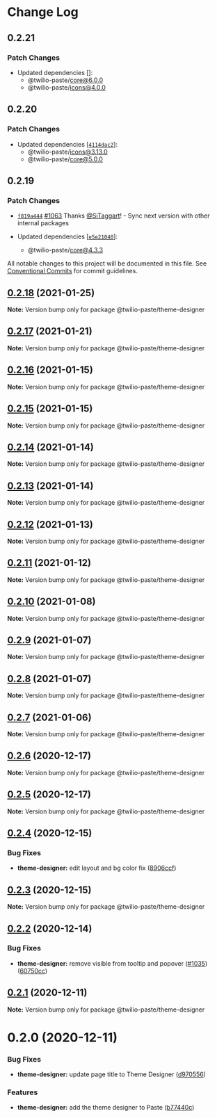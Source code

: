 # Change Log

## 0.2.21

### Patch Changes

- Updated dependencies []:
  - @twilio-paste/core@6.0.0
  - @twilio-paste/icons@4.0.0

## 0.2.20

### Patch Changes

- Updated dependencies [[`4114dac2`](https://github.com/twilio-labs/paste/commit/4114dac24d6b89f10aeeaeda2220825b9e146169)]:
  - @twilio-paste/icons@3.13.0
  - @twilio-paste/core@5.0.0

## 0.2.19

### Patch Changes

- [`f819a444`](https://github.com/twilio-labs/paste/commit/f819a444134fba433c29633c12d8370cc73cb98c) [#1063](https://github.com/twilio-labs/paste/pull/1063) Thanks [@SiTaggart](https://github.com/SiTaggart)! - Sync next version with other internal packages

- Updated dependencies [[`e5e21040`](https://github.com/twilio-labs/paste/commit/e5e2104046e1ebaad164845edbe857760c0289db)]:
  - @twilio-paste/core@4.3.3

All notable changes to this project will be documented in this file.
See [Conventional Commits](https://conventionalcommits.org) for commit guidelines.

## [0.2.18](https://github.com/twilio-labs/paste/compare/@twilio-paste/theme-designer@0.2.17...@twilio-paste/theme-designer@0.2.18) (2021-01-25)

**Note:** Version bump only for package @twilio-paste/theme-designer

## [0.2.17](https://github.com/twilio-labs/paste/compare/@twilio-paste/theme-designer@0.2.16...@twilio-paste/theme-designer@0.2.17) (2021-01-21)

**Note:** Version bump only for package @twilio-paste/theme-designer

## [0.2.16](https://github.com/twilio-labs/paste/compare/@twilio-paste/theme-designer@0.2.15...@twilio-paste/theme-designer@0.2.16) (2021-01-15)

**Note:** Version bump only for package @twilio-paste/theme-designer

## [0.2.15](https://github.com/twilio-labs/paste/compare/@twilio-paste/theme-designer@0.2.14...@twilio-paste/theme-designer@0.2.15) (2021-01-15)

**Note:** Version bump only for package @twilio-paste/theme-designer

## [0.2.14](https://github.com/twilio-labs/paste/compare/@twilio-paste/theme-designer@0.2.13...@twilio-paste/theme-designer@0.2.14) (2021-01-14)

**Note:** Version bump only for package @twilio-paste/theme-designer

## [0.2.13](https://github.com/twilio-labs/paste/compare/@twilio-paste/theme-designer@0.2.12...@twilio-paste/theme-designer@0.2.13) (2021-01-14)

**Note:** Version bump only for package @twilio-paste/theme-designer

## [0.2.12](https://github.com/twilio-labs/paste/compare/@twilio-paste/theme-designer@0.2.11...@twilio-paste/theme-designer@0.2.12) (2021-01-13)

**Note:** Version bump only for package @twilio-paste/theme-designer

## [0.2.11](https://github.com/twilio-labs/paste/compare/@twilio-paste/theme-designer@0.2.10...@twilio-paste/theme-designer@0.2.11) (2021-01-12)

**Note:** Version bump only for package @twilio-paste/theme-designer

## [0.2.10](https://github.com/twilio-labs/paste/compare/@twilio-paste/theme-designer@0.2.9...@twilio-paste/theme-designer@0.2.10) (2021-01-08)

**Note:** Version bump only for package @twilio-paste/theme-designer

## [0.2.9](https://github.com/twilio-labs/paste/compare/@twilio-paste/theme-designer@0.2.8...@twilio-paste/theme-designer@0.2.9) (2021-01-07)

**Note:** Version bump only for package @twilio-paste/theme-designer

## [0.2.8](https://github.com/twilio-labs/paste/compare/@twilio-paste/theme-designer@0.2.7...@twilio-paste/theme-designer@0.2.8) (2021-01-07)

**Note:** Version bump only for package @twilio-paste/theme-designer

## [0.2.7](https://github.com/twilio-labs/paste/compare/@twilio-paste/theme-designer@0.2.6...@twilio-paste/theme-designer@0.2.7) (2021-01-06)

**Note:** Version bump only for package @twilio-paste/theme-designer

## [0.2.6](https://github.com/twilio-labs/paste/compare/@twilio-paste/theme-designer@0.2.5...@twilio-paste/theme-designer@0.2.6) (2020-12-17)

**Note:** Version bump only for package @twilio-paste/theme-designer

## [0.2.5](https://github.com/twilio-labs/paste/compare/@twilio-paste/theme-designer@0.2.4...@twilio-paste/theme-designer@0.2.5) (2020-12-17)

**Note:** Version bump only for package @twilio-paste/theme-designer

## [0.2.4](https://github.com/twilio-labs/paste/compare/@twilio-paste/theme-designer@0.2.3...@twilio-paste/theme-designer@0.2.4) (2020-12-15)

### Bug Fixes

- **theme-designer:** edit layout and bg color fix ([8906ccf](https://github.com/twilio-labs/paste/commit/8906ccfe62c06a8dd871a0fdc99ddc3108016aa6))

## [0.2.3](https://github.com/twilio-labs/paste/compare/@twilio-paste/theme-designer@0.2.2...@twilio-paste/theme-designer@0.2.3) (2020-12-15)

**Note:** Version bump only for package @twilio-paste/theme-designer

## [0.2.2](https://github.com/twilio-labs/paste/compare/@twilio-paste/theme-designer@0.2.1...@twilio-paste/theme-designer@0.2.2) (2020-12-14)

### Bug Fixes

- **theme-designer:** remove visible from tooltip and popover ([#1035](https://github.com/twilio-labs/paste/issues/1035)) ([60750cc](https://github.com/twilio-labs/paste/commit/60750cc67257060c266f0f3e060200f521a4a95f))

## [0.2.1](https://github.com/twilio-labs/paste/compare/@twilio-paste/theme-designer@0.2.0...@twilio-paste/theme-designer@0.2.1) (2020-12-11)

**Note:** Version bump only for package @twilio-paste/theme-designer

# 0.2.0 (2020-12-11)

### Bug Fixes

- **theme-designer:** update page title to Theme Designer ([d970556](https://github.com/twilio-labs/paste/commit/d970556fb53611c9ce81276423165818e30cd005))

### Features

- **theme-designer:** add the theme designer to Paste ([b77440c](https://github.com/twilio-labs/paste/commit/b77440cbb5d681532a5b6833a1f7b160909508e5))
